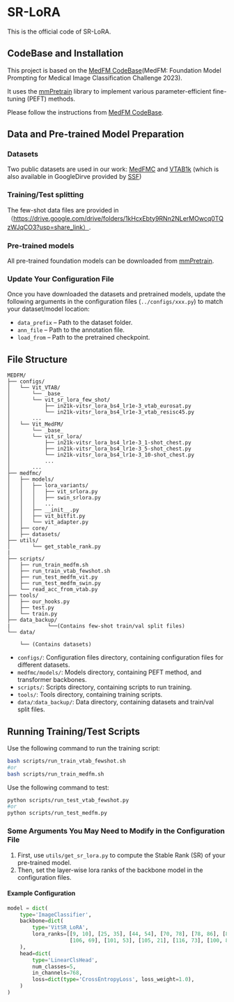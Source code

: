 # SR-LoRA
This is the official code of SR-LoRA.

## CodeBase and Installation
This project is based on the [MedFM CodeBase](https://github.com/openmedlab/MedFM)(MedFM: Foundation Model Prompting for Medical Image Classification Challenge 2023).

It uses the [mmPretrain](https://github.com/open-mmlab/mmpretrain) library to implement various parameter-efficient fine-tuning (PEFT) methods.

Please follow the instructions from [MedFM CodeBase](https://github.com/openmedlab/MedFM).

## Data and Pre-trained Model Preparation

### Datasets

Two public datasets are used in our work: [MedFMC](https://medfm2023.grand-challenge.org/medfm2023/) and [VTAB1k](https://github.com/google-research/task_adaptation?tab=readme-ov-file) (which is also available in GoogleDirve provided by [SSF](https://github.com/dongzelian/SSF))
 
### Training/Test splitting

The few-shot data files are provided in （https://drive.google.com/drive/folders/1kHcxEbty9RNn2NLerMOwcq0TQzWJqCO3?usp=share_link）.

  
### Pre-trained models

All pre-trained foundation models can be downloaded from [mmPretrain](https://github.com/open-mmlab/mmpretrain).


### Update Your Configuration File

Once you have downloaded the datasets and pretrained models, update the following arguments in the configuration files (`../configs/xxx.py`) to match your dataset/model location:

- `data_prefix` – Path to the dataset folder.
- `ann_file` – Path to the annotation file.
- `load_from` – Path to the pretrained checkpoint.


## File Structure
```
MEDFM/
├── configs/
│   └── Vit_VTAB/
│       └── _base_
│       └── vit_sr_lora_few_shot/
│           ├── in21k-vitsr_lora_bs4_lr1e-3_vtab_eurosat.py
│           └── in21k-vitsr_lora_bs4_lr1e-3_vtab_resisc45.py
│       ...
│   └── Vit_MedFM/
│       └── _base_
│       └── vit_sr_lora/
│           ├── in21k-vitsr_lora_bs4_lr1e-3_1-shot_chest.py
│           ├── in21k-vitsr_lora_bs4_lr1e-3_5-shot_chest.py
│           └── in21k-vitsr_lora_bs4_lr1e-3_10-shot_chest.py
│           ...
│       ...
├── medfmc/
│   ├── models/
│   │   ├── lora_variants/
│   │   │   ├── vit_srlora.py      
│   │   │   ├── swin_srlora.py     
│   │   │   ...
│   │   ├── __init__.py
│   │   ├── vit_bitfit.py
│   │   └── vit_adapter.py
│   ├── core/
│   ├── datasets/
├── utils/                  
│       └── get_stable_rank.py              
|       
├── scripts/
│   ├── run_train_medfm.sh
│   ├── run_train_vtab_fewshot.sh
│   ├── run_test_medfm_vit.py        
│   ├── run_test_medfm_swin.py   
│   └── read_acc_from_vtab.py     
├── tools/
│   ├── our_hooks.py
│   ├── test.py
│   └── train.py
├── data_backup/
|            └──(Contains few-shot train/val split files)
└── data/

    └── (Contains datasets)
```
- `configs/`: Configuration files directory, containing configuration files for different datasets.
- `medfmc/models/`: Models directory, containing PEFT method, and transformer backbones.
- `scripts/`: Scripts directory, containing scripts to run training.
- `tools/`: Tools directory, containing training scripts.
- `data/`:`data_backup/`: Data directory, containing datasets and train/val split files.
  
## Running Training/Test Scripts
Use the following command to run the training script:
```bash
bash scripts/run_train_vtab_fewshot.sh
#or
bash scripts/run_train_medfm.sh
```
Use the following command to test:

```bash
python scripts/run_test_vtab_fewshot.py
#or
python scripts/run_test_medfm.py
```

### Some Arguments You May Need to Modify in the Configuration File

1. First, use `utils/get_sr_lora.py` to compute the Stable Rank (SR) of your pre-trained model.  
2. Then, set the layer-wise lora ranks of the backbone model in the configuration files.
#### Example Configuration 
```python
model = dict(
    type='ImageClassifier',
    backbone=dict(
        type='VitSR_LoRA',
        lora_ranks=[[9, 10], [25, 35], [44, 54], [70, 78], [78, 86], [84, 94], 
                    [106, 69], [101, 53], [105, 21], [116, 73], [100, 85], [78, 42]]
    ),
    head=dict(
        type='LinearClsHead',
        num_classes=5, 
        in_channels=768,
        loss=dict(type='CrossEntropyLoss', loss_weight=1.0),
    )
)

